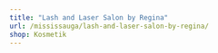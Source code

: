 ```yaml
---
title: "Lash and Laser Salon by Regina"
url: /mississauga/lash-and-laser-salon-by-regina/
shop: Kosmetik
---
```

